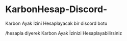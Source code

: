 # KarbonHesap-Discord-
Karbon Ayak İzini Hesaplayacak bir discord botu

/hesapla diyerek Karbon Ayak İzinizi Hesaplayabilirsiniz
